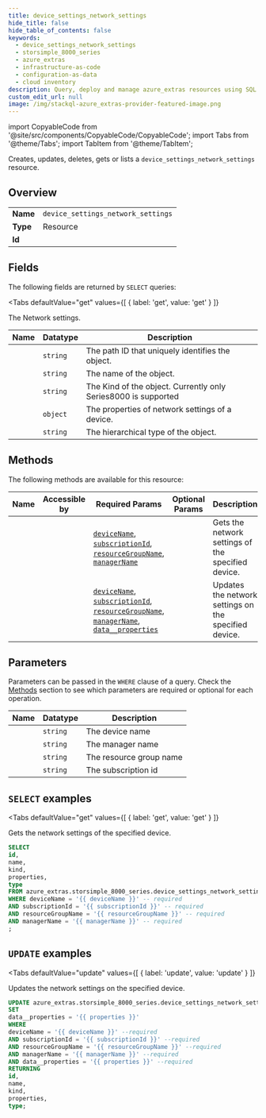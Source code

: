 ```yaml
--- 
title: device_settings_network_settings
hide_title: false
hide_table_of_contents: false
keywords:
  - device_settings_network_settings
  - storsimple_8000_series
  - azure_extras
  - infrastructure-as-code
  - configuration-as-data
  - cloud inventory
description: Query, deploy and manage azure_extras resources using SQL
custom_edit_url: null
image: /img/stackql-azure_extras-provider-featured-image.png
---
```


import CopyableCode from '@site/src/components/CopyableCode/CopyableCode';
import Tabs from '@theme/Tabs';
import TabItem from '@theme/TabItem';

Creates, updates, deletes, gets or lists a <code>device_settings_network_settings</code> resource.

## Overview
<table><tbody>
<tr><td><b>Name</b></td><td><code>device_settings_network_settings</code></td></tr>
<tr><td><b>Type</b></td><td>Resource</td></tr>
<tr><td><b>Id</b></td><td><CopyableCode code="azure_extras.storsimple_8000_series.device_settings_network_settings" /></td></tr>
</tbody></table>

## Fields

The following fields are returned by `SELECT` queries:

<Tabs
    defaultValue="get"
    values={[
        { label: 'get', value: 'get' }
    ]}
>
<TabItem value="get">

The Network settings.

<table>
<thead>
    <tr>
    <th>Name</th>
    <th>Datatype</th>
    <th>Description</th>
    </tr>
</thead>
<tbody>
<tr>
    <td><CopyableCode code="id" /></td>
    <td><code>string</code></td>
    <td>The path ID that uniquely identifies the object.</td>
</tr>
<tr>
    <td><CopyableCode code="name" /></td>
    <td><code>string</code></td>
    <td>The name of the object.</td>
</tr>
<tr>
    <td><CopyableCode code="kind" /></td>
    <td><code>string</code></td>
    <td>The Kind of the object. Currently only Series8000 is supported</td>
</tr>
<tr>
    <td><CopyableCode code="properties" /></td>
    <td><code>object</code></td>
    <td>The properties of network settings of a device.</td>
</tr>
<tr>
    <td><CopyableCode code="type" /></td>
    <td><code>string</code></td>
    <td>The hierarchical type of the object.</td>
</tr>
</tbody>
</table>
</TabItem>
</Tabs>

## Methods

The following methods are available for this resource:

<table>
<thead>
    <tr>
    <th>Name</th>
    <th>Accessible by</th>
    <th>Required Params</th>
    <th>Optional Params</th>
    <th>Description</th>
    </tr>
</thead>
<tbody>
<tr>
    <td><a href="#get"><CopyableCode code="get" /></a></td>
    <td><CopyableCode code="select" /></td>
    <td><a href="#parameter-deviceName"><code>deviceName</code></a>, <a href="#parameter-subscriptionId"><code>subscriptionId</code></a>, <a href="#parameter-resourceGroupName"><code>resourceGroupName</code></a>, <a href="#parameter-managerName"><code>managerName</code></a></td>
    <td></td>
    <td>Gets the network settings of the specified device.</td>
</tr>
<tr>
    <td><a href="#update"><CopyableCode code="update" /></a></td>
    <td><CopyableCode code="update" /></td>
    <td><a href="#parameter-deviceName"><code>deviceName</code></a>, <a href="#parameter-subscriptionId"><code>subscriptionId</code></a>, <a href="#parameter-resourceGroupName"><code>resourceGroupName</code></a>, <a href="#parameter-managerName"><code>managerName</code></a>, <a href="#parameter-data__properties"><code>data__properties</code></a></td>
    <td></td>
    <td>Updates the network settings on the specified device.</td>
</tr>
</tbody>
</table>

## Parameters

Parameters can be passed in the `WHERE` clause of a query. Check the [Methods](#methods) section to see which parameters are required or optional for each operation.

<table>
<thead>
    <tr>
    <th>Name</th>
    <th>Datatype</th>
    <th>Description</th>
    </tr>
</thead>
<tbody>
<tr id="parameter-deviceName">
    <td><CopyableCode code="deviceName" /></td>
    <td><code>string</code></td>
    <td>The device name</td>
</tr>
<tr id="parameter-managerName">
    <td><CopyableCode code="managerName" /></td>
    <td><code>string</code></td>
    <td>The manager name</td>
</tr>
<tr id="parameter-resourceGroupName">
    <td><CopyableCode code="resourceGroupName" /></td>
    <td><code>string</code></td>
    <td>The resource group name</td>
</tr>
<tr id="parameter-subscriptionId">
    <td><CopyableCode code="subscriptionId" /></td>
    <td><code>string</code></td>
    <td>The subscription id</td>
</tr>
</tbody>
</table>

## `SELECT` examples

<Tabs
    defaultValue="get"
    values={[
        { label: 'get', value: 'get' }
    ]}
>
<TabItem value="get">

Gets the network settings of the specified device.

```sql
SELECT
id,
name,
kind,
properties,
type
FROM azure_extras.storsimple_8000_series.device_settings_network_settings
WHERE deviceName = '{{ deviceName }}' -- required
AND subscriptionId = '{{ subscriptionId }}' -- required
AND resourceGroupName = '{{ resourceGroupName }}' -- required
AND managerName = '{{ managerName }}' -- required
;
```
</TabItem>
</Tabs>


## `UPDATE` examples

<Tabs
    defaultValue="update"
    values={[
        { label: 'update', value: 'update' }
    ]}
>
<TabItem value="update">

Updates the network settings on the specified device.

```sql
UPDATE azure_extras.storsimple_8000_series.device_settings_network_settings
SET 
data__properties = '{{ properties }}'
WHERE 
deviceName = '{{ deviceName }}' --required
AND subscriptionId = '{{ subscriptionId }}' --required
AND resourceGroupName = '{{ resourceGroupName }}' --required
AND managerName = '{{ managerName }}' --required
AND data__properties = '{{ properties }}' --required
RETURNING
id,
name,
kind,
properties,
type;
```
</TabItem>
</Tabs>
